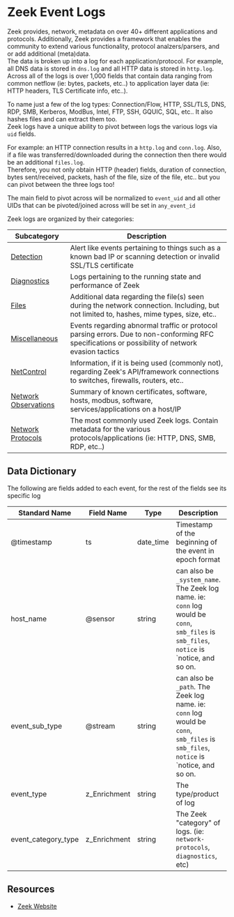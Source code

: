 # Zeek Event Logs

Zeek provides, network, metadata on over 40+ different applications and protocols. Additionally, Zeek provides a framework that enables the community to extend various functionality, protocol analzers/parsers, and or add additional (meta)data.  
The data is broken up into a log for each application/protocol. For example, all DNS data is stored in `dns.log` and all HTTP data is stored in `http.log`.  
Across all of the logs is over 1,000 fields that contain data ranging from common netflow (ie: bytes, packets, etc..) to application layer data (ie: HTTP headers, TLS Certificate info, etc..).     

To name just a few of the log types: Connection/Flow, HTTP, SSL/TLS, DNS, RDP, SMB, Kerberos, ModBus, Intel, FTP, SSH, GQUIC, SQL, etc.. It also hashes files and can extract them too.  
Zeek logs have a unique ability to pivot between logs the various logs via `uid` fields.  

For example: an HTTP connection results in a `http.log` and `conn.log`. Also, if a file was transferred/downloaded during the connection then there would be an additional `files.log`.  
Therefore, you not only obtain HTTP (header) fields, duration of connection, bytes sent/received, packets, hash of the file, size of the file, etc.. but you can pivot between the three logs too!
 
The main field to pivot across will be normalized to `event_uid` and all other UIDs that can be pivoted/joined across will be set in `any_event_id`

Zeek logs are organized by their categories:

| Subcategory | Description |
|---------|-------|
| [Detection](./detection/README.md) | Alert like events pertaining to things such as a known bad IP or scanning detection or invalid SSL/TLS certificate |
| [Diagnostics](./diagnostics/README.md) | Logs pertaining to the running state and performance of Zeek |
| [Files](./files/README.md) | Additional data regarding the file(s) seen during the network connection. Including, but not limited to, hashes, mime types, size, etc.. |
| [Miscellaneous](./miscellaneous/README.md) | Events regarding abnormal traffic or protocol parsing errors. Due to non-conforming RFC specifications or possibility of network evasion tactics |
| [NetControl](./netcontrol/README.md) | Information, if it is being used (commonly not), regarding Zeek's API/framework connections to switches, firewalls, routers, etc.. |
| [Network Observations](./network-observations/README.md) | Summary of known certificates, software, hosts, modbus, software, services/applications on a host/IP |
| [Network Protocols](./network-protocols/README.md) | The most commonly used Zeek logs. Contain metadata for the various protocols/applications (ie: HTTP, DNS, SMB, RDP, etc..) |

## Data Dictionary
The following are fields added to each event, for the rest of the fields see its specific log 

| Standard Name                   | Field Name                      | Type                            | Description                                                                                                                                | Sample Value                    |
| ------------------------------- | ------------------------------- | ------------------------------- | -------------------------------                                                                                                            | ------------------------------- |
| @timestamp                      | ts                              | date_time                       | Timestamp of the beginning of the event in epoch format                                                                                    | `1562945561.215724`             |
| host_name                       | @sensor                         | string                          | can also be `_system_name`. The Zeek log name. ie: `conn` log would be `conn`, `smb_files` is `smb_files`, `notice` is `notice, and so on. | `ssl`                           |
| event_sub_type              | @stream                         | string                          | can also be `_path`. The Zeek log name. ie: `conn` log would be `conn`, `smb_files` is `smb_files`, `notice` is `notice, and so on.        | `ssl`                           |
| event_type                  | z_Enrichment                    | string                          | The type/product of log                                                                                                                    | `zeek`                          |
| event_category_type         | z_Enrichment                    | string                          | The Zeek "category" of logs. (ie: `network-protocols`, `diagnostics`, etc)                                                                 | `network-protocols`             |

## Resources

* [Zeek Website](https://docs.zeek.org/en/stable/script-reference/log-files.html)